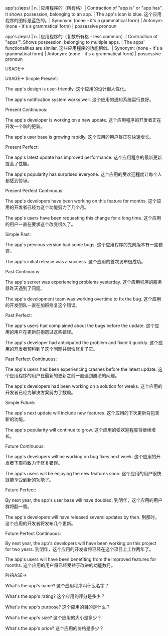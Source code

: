 app's:/æps/ | n. |应用程序的（所有格）|  Contraction of "app is" or "app has".  It shows possession, belonging to an app. |  The app's icon is blue.  这个应用程序的图标是蓝色的。| Synonym: (none - it's a grammatical form) | Antonym: (none - it's a grammatical form) | possessive pronoun


app's:/æps/ | n. |应用程序的（复数所有格 - less common）| Contraction of "apps'". Shows possession, belonging to multiple apps. | The apps' functionalities are similar. 这些应用程序的功能相似。| Synonym: (none - it's a grammatical form) | Antonym: (none - it's a grammatical form) | possessive pronoun


USAGE->


USAGE->
Simple Present:

The app's design is user-friendly.  这个应用的设计很人性化。

The app's notification system works well.  这个应用的通知系统运行良好。


Present Continuous:

The app's developer is working on a new update.  这个应用程序的开发者正在开发一个新的更新。

The app's user base is growing rapidly. 这个应用的用户群正在快速增长。


Present Perfect:

The app's latest update has improved performance. 这个应用程序的最新更新提高了性能。

The app's popularity has surprised everyone. 这个应用的受欢迎程度让每个人都感到惊讶。


Present Perfect Continuous:

The app's developers have been working on this feature for months. 这个应用的开发者已经为这个功能努力了几个月。

The app's users have been requesting this change for a long time.  这个应用的用户一直在要求这个改变很久了。


Simple Past:

The app's previous version had some bugs.  这个应用程序的先前版本有一些错误。

The app's initial release was a success. 这个应用的首次发布很成功。


Past Continuous:

The app's server was experiencing problems yesterday.  这个应用程序的服务器昨天遇到了问题。

The app's development team was working overtime to fix the bug.  这个应用的开发团队一直在加班修复这个错误。


Past Perfect:

The app's users had complained about the bugs before the update.  这个应用的用户在更新前抱怨过这些错误。

The app's developer had anticipated the problem and fixed it quickly. 这个应用的开发者预料到了这个问题并很快修复了它。


Past Perfect Continuous:

The app's users had been experiencing crashes before the latest update. 这个应用程序的用户在最新的更新之前一直遇到崩溃的问题。

The app's developers had been working on a solution for weeks.  这个应用的开发者已经为解决方案努力了数周。


Simple Future:

The app's next update will include new features.  这个应用的下次更新将包含新的功能。

The app's popularity will continue to grow.  这个应用的受欢迎程度将继续增长。


Future Continuous:

The app's developers will be working on bug fixes next week.  这个应用的开发者下周将致力于修复错误。

The app's users will be enjoying the new features soon.  这个应用的用户很快就能享受到新的功能了。


Future Perfect:

By next year, the app's user base will have doubled. 到明年，这个应用的用户群将翻一番。

The app's developers will have released several updates by then. 到那时，这个应用的开发者将发布几个更新。


Future Perfect Continuous:

By next year, the app's developers will have been working on this project for two years. 到明年，这个应用的开发者将已经在这个项目上工作两年了。

The app's users will have been benefiting from the improved features for months.  这个应用的用户将已经受益于改进的功能数月。



PHRASE->

What's the app's name?  这个应用程序叫什么名字？

What's the app's rating?  这个应用的评分是多少？

What's the app's purpose? 这个应用的目的是什么？

What's the app's size?  这个应用的大小是多少？

What's the app's price?  这个应用的价格是多少？
